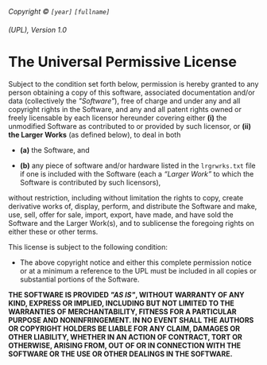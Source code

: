 *Copyright © `[year]` `[fullname]`*

###### (UPL), Version 1.0

# The Universal Permissive License

Subject to the condition set forth below, permission is hereby granted to any person obtaining a copy of this software, associated documentation and/or data (collectively the *"Software"*), free of charge and under any and all copyright rights in the Software, and any and all patent rights owned or freely licensable by each licensor hereunder covering either **(i)** the unmodified Software as contributed to or provided by such licensor, or **(ii) the Larger Works** (as defined below), to deal in both

- **(a)** the Software, and

- **(b)** any piece of software and/or hardware listed in the `lrgrwrks.txt` file if one is included with the Software (each a *“Larger Work”* to which the Software is contributed by such licensors),

without restriction, including without limitation the rights to copy, create derivative works of, display, perform, and distribute the Software and make, use, sell, offer for sale, import, export, have made, and have sold the Software and the Larger Work(s), and to sublicense the foregoing rights on either these or other terms.

This license is subject to the following condition:

- The above copyright notice and either this complete permission notice or at a minimum a reference to the UPL must be included in all copies or substantial portions of the Software.

**THE SOFTWARE IS PROVIDED *"AS IS"*, WITHOUT WARRANTY OF ANY KIND, EXPRESS OR IMPLIED, INCLUDING BUT NOT LIMITED TO THE WARRANTIES OF MERCHANTABILITY, FITNESS FOR A PARTICULAR PURPOSE AND NONINFRINGEMENT. IN NO EVENT SHALL THE AUTHORS OR COPYRIGHT HOLDERS BE LIABLE FOR ANY CLAIM, DAMAGES OR OTHER LIABILITY, WHETHER IN AN ACTION OF CONTRACT, TORT OR OTHERWISE, ARISING FROM, OUT OF OR IN CONNECTION WITH THE SOFTWARE OR THE USE OR OTHER DEALINGS IN THE SOFTWARE.**
